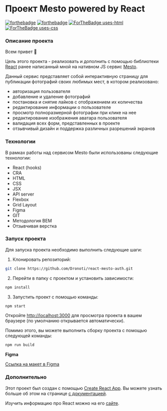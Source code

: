 # Проект Mesto powered by React
[![forthebadge](https://forthebadge.com/images/badges/built-with-love.svg)](https://forthebadge.com)
[![forthebadge](https://forthebadge.com/images/badges/made-with-javascript.svg)](https://forthebadge.com)
[![ForTheBadge uses-html](http://ForTheBadge.com/images/badges/uses-html.svg)](http://ForTheBadge.com)
[![ForTheBadge uses-css](http://ForTheBadge.com/images/badges/uses-css.svg)](http://ForTheBadge.com)

### Описание проекта
Всем привет :raised_hands:

Цель этого проекта - реализовать и дополнить с помощью библиотеки [React](https://reactjs.org) ранее написанный мной на нативном JS сервис [Mesto](https://github.com/Dronoti/mesto).

Данный сервис представляет собой интерактивную страницу для публикации фотографий своих любимых мест, в котором реализовано:
* авторизация пользователя
* добавление и удаление фотографий
* постановка и снятие лайков с отображением их количества
* редактирование информации о пользователе
* просмотр полноразмерной фотографии при клике на нее
* редактирование изображения аватара пользователя
* валидация всех форм, представленных в проекте
* отзывчивый дизайн и поддержка различных разрешений экранов

### Технологии
В рамках работы над сервисом Mesto были использованы следующие технологии:
* React (hooks)
* CRA
* HTML
* CSS
* JSX
* API server
* Flexbox
* Grid Layout
* Figma
* GIT
* Методология BEM
* Отзывчивая верстка

### Запуск проекта
Для запуска проекта необходимо выполнить следующие шаги:
1. Клонировать репозиторий:
```bash
git clone https://github.com/Dronoti/react-mesto-auth.git
```
2. Перейти в папку с проектом и установить зависимости:
```bash
npm install
```
3. Запустить проект с помощью команды:
```bash
npm start
```
Откройте [http://localhost:3000](http://localhost:3000) для просмотра проекта в вашем браузере (по умолчанию открывается автоматически).

Помимо этого, вы можете выполнить сборку проекта с помощью следующей команды:
```bash
npm run build
```

[//]: # (### Использование)

[//]: # ()
[//]: # (Просто перейдите по [ссылке на проект]&#40;https://dronoti.github.io/react-mesto-auth&#41; и наслаждайтесь использованием сервиса.)

**Figma**

[Ссылка на макет в Figma](https://www.figma.com/file/2cn9N9jSkmxD84oJik7xL7/JavaScript.-Sprint-4?node-id=0%3A1)

### Дополнительно
Этот проект был создан с помощью [Create React App](https://github.com/facebook/create-react-app). Вы можете узнать больше об этом на странице [с документацией](https://facebook.github.io/create-react-app/docs/getting-started).

Изучить информацию про React можно на его [сайте](https://reactjs.org/).